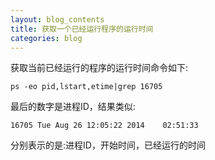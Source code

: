 ```yaml
---
layout: blog_contents
title: 获取一个已经运行程序的运行时间
categories: blog
---
```


获取当前已经运行的程序的运行时间命令如下:

`ps -eo pid,lstart,etime|grep 16705`

最后的数字是进程ID，结果类似:

`16705 Tue Aug 26 12:05:22 2014    02:51:33`

分别表示的是:进程ID，开始时间，已经运行的时间